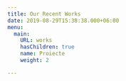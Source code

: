 ```yaml
---
title: Our Recent Works
date: 2019-08-29T15:38:38.000+06:00
menu:
  main:
    URL: works
    hasChildren: true
    name: Proiecte
    weight: 2

---
```

